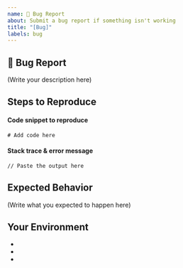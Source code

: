 ```yaml
---
name: 🐛 Bug Report
about: Submit a bug report if something isn't working
title: "[Bug]"
labels: bug
---
```


## 🐛 Bug Report

<!--
    What's the bug in **the-repo-name** that you found?
    How serious is this bug, and what is affected? What module(s) are concerned?
    Please don't assign a priority to the bug yourself. We will review the issue and assign one.
-->

(Write your description here)

## Steps to Reproduce

<!--
    How do I reproduce this issue?
-->

#### Code snippet to reproduce

```
# Add code here
```

#### Stack trace & error message

```
// Paste the output here
```

## Expected Behavior

<!--
    What was supposed to happen?
    What happened instead?
-->

(Write what you expected to happen here)

## Your Environment

- <!-- the-repo-name Version -->
- <!-- Language Versions -->
- <!-- Computer OS and Version -->
